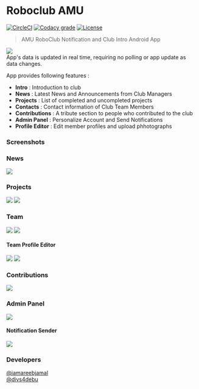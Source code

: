 # Roboclub AMU
[![CircleCI](https://img.shields.io/circleci/project/github/open-roboclub/roboclub-amu.svg)](https://circleci.com/gh/open-roboclub/roboclub-amu)
[![Codacy grade](https://img.shields.io/codacy/grade/3ef2fba658914b3ca3bc812cfc3dd935.svg)](https://www.codacy.com/app/iamareebjamal/roboclub-amu?utm_source=github.com&amp;utm_medium=referral&amp;utm_content=open-roboclub/roboclub-amu&amp;utm_campaign=Badge_Grade)
[![License](https://img.shields.io/badge/License-Apache%202.0-blue.svg)](https://opensource.org/licenses/Apache-2.0)  
> AMU RoboClub Notification and Club Intro Android App  

![](https://s28.postimg.org/b0gbd3ll9/ic_web.png)  
App's data is updated in real time, requiring no polling or app update as data changes.

App provides following features :
- **Intro** : Introduction to club
- **News** : Latest News and Announcements from Club Managers
- **Projects** : List of completed and uncompleted projects
- **Contacts** : Contact information of Club Team Members
- **Contributions** : A tribute section to people who contributed to the club
- **Admin Panel** : Personalize Account and Send Notifications
- **Profile Editor** : Edit member profiles and upload phhotographs

### Screenshots

### News  
![](https://cloud.githubusercontent.com/assets/3874064/24795981/e48dd452-1ba8-11e7-9ed4-634f89903c41.png)

### Projects
![](https://cloud.githubusercontent.com/assets/3874064/24796005/f7cb57e2-1ba8-11e7-9c68-eb2995fefc2a.png)
![](https://cloud.githubusercontent.com/assets/3874064/24796007/f904efd8-1ba8-11e7-95c2-d54f42a6a86f.png)

### Team
![](https://cloud.githubusercontent.com/assets/3874064/24796008/fa5e34f2-1ba8-11e7-9180-aec6f49c7da0.png)
![](https://cloud.githubusercontent.com/assets/3874064/24830142/a5bac014-1c9d-11e7-974f-83fd3a131948.png)
#### Team Profile Editor
![](https://cloud.githubusercontent.com/assets/3874064/24830141/a07487f2-1c9d-11e7-9905-2e164040a00a.png)
![](https://cloud.githubusercontent.com/assets/3874064/24830139/9d8f81ea-1c9d-11e7-8efe-a37d66945c65.png)
### Contributions
![](https://cloud.githubusercontent.com/assets/3874064/24796013/fed783bc-1ba8-11e7-86de-98829411c3fc.png)
### Admin Panel
![](https://cloud.githubusercontent.com/assets/3874064/24796015/ffeed1ba-1ba8-11e7-8ece-98814b48609c.png)
#### Notification Sender
![](https://cloud.githubusercontent.com/assets/3874064/24796016/010bcb0c-1ba9-11e7-8597-df65a25018ba.png)

### Developers
[@iamareebjamal](https://github.com/iamareebjamal)  
[@divs4debu](https://github.com/divs4debu)
